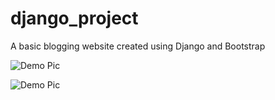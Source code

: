 # django_project
A basic blogging website created using Django and Bootstrap


![Demo Pic](https://github.com/Chen-Jack/Django-Bootstrap-Website/blob/master/pic_1)

</hr>

![Demo Pic](https://github.com/Chen-Jack/Django-Bootstrap-Website/blob/master/pic_1)
